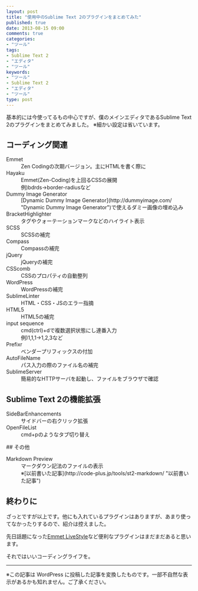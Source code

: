 ```yaml
---
layout: post
title: "使用中のSublime Text 2のプラグインをまとめてみた"
published: true
date: 2013-08-15 09:00
comments: true
categories:
- "ツール"
tags:
- Sublime Text 2
- "エディタ"
- "ツール"
keywords:
- "ツール"
- Sublime Text 2
- "エディタ"
- "ツール"
type: post
---
```

基本的には今使ってるもの中心ですが、僕のメインエディタであるSublime Text 2のプラグインをまとめてみました。
※細かい設定は省いています。

## コーディング関連
<dl>
<dt>Emmet</dt>
<dd>Zen Codingの次期バージョン。主にHTMLを書く際に</dd>
<dt>Hayaku</dt>
<dd>Emmet(Zen-Coding)を上回るCSSの展開<br>例)bdrds→border-radiusなど</dd>
<dt>Dummy Image Generator</dt>
<dd>[Dynamic Dummy Image Generator](http://dummyimage.com/ "Dynamic Dummy Image Generator")で使えるダミー画像の埋め込み</dd>
<dt>BracketHighlighter</dt>
<dd>タグやクォーテーションマークなどのハイライト表示</dd>
<dt>SCSS</dt>
<dd>SCSSの補完</dd>
<dt>Compass</dt>
<dd>Compassの補完</dd>
<dt>jQuery</dt>
<dd>jQueryの補完</dd>
<dt>CSScomb</dt>
<dd>CSSのプロパティの自動整列</dd>
<dt>WordPress</dt>
<dd>WordPressの補完</dd>
<dt>SublimeLinter</dt>
<dd>HTML・CSS・JSのエラー指摘</dd>
<dt>HTML5</dt>
<dd>HTML5の補完</dd>
<dt>input sequence</dt>
<dd>cmd(ctrl)+dで複数選択状態にし連番入力<br>例)1,1,1→1,2,3など</dd>
<dt>Prefixr</dt>
<dd>ベンダープリフィックスの付加</dd>
<dt>AutoFileName</dt>
<dd>パス入力の際のファイル名の補完</dd>
<dt>SublimeServer</dt>
<dd>簡易的なHTTPサーバを起動し、ファイルをブラウザで確認</dd>
</dl>

## Sublime Text 2の機能拡張
<dl>
<dt>SideBarEnhancements</dt>
<dd>サイドバーの右クリック拡張</dd>
<dt>OpenFileList</dt>
<dd>cmd+pのようなタブ切り替え</dd>
</dl>
## その他
<dl>
<dt>Markdown Preview</dt>
<dd>マークダウン記法のファイルの表示<br>※[以前書いた記事](http://code-plus.jp/tools/st2-markdown/ "以前書いた記事")</dd>
</dl>

## 終わりに
ざっとですが以上です。他にも入れているプラグインはありますが、あまり使ってなかったりするので、紹介は控えました。

先日話題になった[Emmet LiveStyle](http://livestyle.emmet.io/#emmet-livestyle-beta "Emmet LiveStyle")など便利なプラグインはまだまだあると思います。

それではいいコーディングライフを。

---
※この記事は WordPress に投稿した記事を変換したものです。一部不自然な表示があるかも知れません。ご了承ください。
